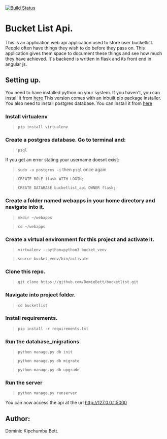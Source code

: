 [![Build Status](https://travis-ci.org/DomieBett/bucketlist.svg?branch=master)](https://travis-ci.org/DomieBett/bucketlist)

# Bucket List Api.
This is an application web api application used to store user bucketlist. People often have things they wish to 
do before they pass on. This application gives them space to document these things and see how much they have achieved.
It's backend is written in flask and its front end in angular js.

## Setting up.

You need to have installed python on your system. If you haven't, you can install it from [here](https://www.python.org/downloads/)
This version comes with an inbuilt pip package installer.
You also need to install postgres database. You can install it from [here](https://www.postgresql.org/download/)

### Install virtualenv

> ``` pip install virtualenv ```

### Create a postgres database. Go to terminal and:

> ``` psql ```

If you get an error stating your username doesnt exist:

> ``` sudo -u postgres -i ``` then ``` psql ``` once again

> ``` CREATE ROLE flask WITH LOGIN; ```

> ``` CREATE DATABASE bucketlist_api OWNER flask; ```

### Create a folder named webapps in your home directory and navigate into it.

> ``` mkdir ~/webapps ```

>``` cd ~/webapps ```

### Create a virtual environment for this project and activate it.

> ``` virtualenv --python=python3 bucket_venv ```

> ``` source bucket_venv/bin/activate ```

### Clone this repo.

> ``` git clone https://github.com/DomieBett/bucketlist.git ```

### Navigate into project folder.

> ``` cd bucketlist ```

### Install requirements.

> ``` pip install -r requirements.txt ```

### Run the database_migrations.

> ``` python manage.py db init ```

> ``` python manage.py db migrate ```

> ``` python manage.py db upgrade ```

### Run the server

> ``` python manage.py runserver ```

You can now access the api at the url http://127.0.0.1:5000

## Author:

Dominic Kipchumba Bett.
